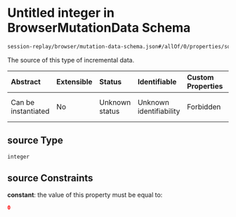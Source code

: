 # Untitled integer in BrowserMutationData Schema

```txt
session-replay/browser/mutation-data-schema.json#/allOf/0/properties/source
```

The source of this type of incremental data.

| Abstract            | Extensible | Status         | Identifiable            | Custom Properties | Additional Properties | Access Restrictions | Defined In                                                                                                    |
| :------------------ | :--------- | :------------- | :---------------------- | :---------------- | :-------------------- | :------------------ | :------------------------------------------------------------------------------------------------------------ |
| Can be instantiated | No         | Unknown status | Unknown identifiability | Forbidden         | Allowed               | Read only           | [mutation-data-schema.json\*](../out/session-replay/browser/mutation-data-schema.json "open original schema") |

## source Type

`integer`

## source Constraints

**constant**: the value of this property must be equal to:

```json
0
```

